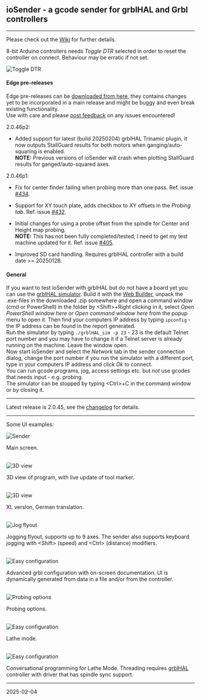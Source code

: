 ## ioSender - a gcode sender for grblHAL and Grbl controllers

---

Please check out the [Wiki](https://github.com/terjeio/Grbl-GCode-Sender/wiki) for further details.

8-bit Arduino controllers needs _Toggle DTR_ selected in order to reset the controller on connect. Behaviour may be erratic if not set.

![Toggle DTR](Media/Sender8.png)

#### Edge pre-releases

Edge pre-releases can be [downloaded from here](https://www.io-engineering.com/downloads), they contains changes yet to be incorporated in a main release and might be buggy and even break existing functionality.  
Use with care and please [post feedback](https://github.com/terjeio/ioSender/discussions/436) on any issues encountered!

2.0.46p2:

* Added support for latest \(build 20250204\) grblHAL Trinamic plugin, it now outputs StallGuard results for both motors when ganging/auto-squaring is enabled.  
__NOTE:__ Previous versions of ioSender will crash when plotting StallGuard results for ganged/auto-squared axes.

2.0.46p1:

* Fix for center finder failing when probing more than one pass. Ref. issue [#434](https://github.com/terjeio/ioSender/issues/434).

* Support for XY touch plate, adds checkbox to XY offsets in the _Probing tab_. Ref. issue [#432](https://github.com/terjeio/ioSender/issues/432).

* Initial changes for using a probe offset from the spindle for Center and Height map probing.  
__NOTE:__ This has not been fully completed/tested, I need to get my test machine updated for it. Ref. issue [#405](https://github.com/terjeio/ioSender/issues/405).

* Improved SD card handling. Requires grblHAL controller with a build date >= 20250128.

#### General

If you want to test ioSender with grblHAL but do not have a board yet you can use the [grblHAL simulator](https://github.com/grblHAL/Simulator).
Build it with the [Web Builder](http://svn.io-engineering.com:8080/?driver=Simulator&board=Windows), unpack the .exe-files in the downloaded .zip somewhere and
open a command window (cmd or PowerShell) in the folder by \<Shift\>+Right clicking in it, select _Open PowerShell window here_ or
_Open command window here_ from the popup menu to open it.
Then find your computers IP address by typing `ipconfig` - the IP address can be found in the report generated.  
Run the simulator by typing `./grblHAL_sim -p 23` - 23 is the default Telnet port number and you may have to change it if a Telnet server is already running on the machine.
Leave the window open.  
Now start ioSender and select the _Network_ tab in the sender connection dialog, change the port number if you run the simulator with a different port,
type in your computers IP address and click _Ok_ to connect.  
You can run gcode programs, jog, access settings etc. but _not_ use gcodes that needs input - e.g. probing.  
The simulator can be stopped by typing \<Ctrl\>+C in the command window or by closing it.

---

Latest release is 2.0.45, see the [changelog](changelog.md) for details. 

---

Some UI examples:

![Sender](Media/Sender.png)

Main screen.
<br><br>

![3D view](Media/Sender2.png)

3D view of program, with live update of tool marker.
<br><br>

![3D view](Media/Sender2_XL.png)

XL version, German translation.
<br><br>

![Jog flyout](Media/Sender7.png)

Jogging flyout, supports up to 9 axes. The sender also supports keyboard jogging with \<Shift\> \(speed\) and \<Ctrl\> \(distance\) modifiers.
<br><br>

![Easy configuration](Media/Sender3.png)

Advanced grbl configuration with on-screen documentation. UI is dynamically generated from data in a file and/or from the controller.
<br><br>

![Probing options](Media/Sender4.png)

Probing options.
<br><br>

![Easy configuration](Media/Sender5.png)

Lathe mode.
<br><br>

![Easy configuration](Media/Sender6.png)

Conversational programming for Lathe Mode. Threading requires [grblHAL](https://github.com/grblHAL) controller with driver that has spindle sync support.

---
2025-02-04

